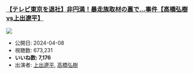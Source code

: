 ### [【テレビ東京を退社】非円満！暴走族取材の裏で…事件【高橋弘樹vs上出遼平】](https://www.youtube.com/watch?v=CzdJwd5AeJs)
[![](https://img.youtube.com/vi/CzdJwd5AeJs/sddefault.jpg)](https://www.youtube.com/watch?v=CzdJwd5AeJs)
-   公開日: 2024-04-08
-   視聴数: 673,231
-   **いいね数: 7,176**
-   出演者: [上出遼平](/rehacq_fan/people/上出遼平 "wikilink"), [高橋弘樹](/rehacq_fan/people/高橋弘樹 "wikilink")
